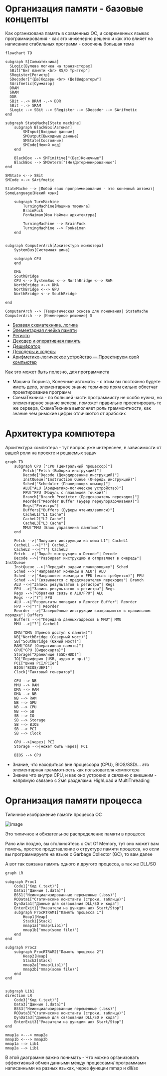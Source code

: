 Организация памяти - базовые концепты
================================

Как организована память в совменных ОС, и современных языках программирования - как это инженерно решено
и как это влияет на написание стабильных программ - оооочень большая тема

```mermaid
flowchart TD

subgraph S[Схематехника]
  SLogic[Булева логика на транзисторах]  
  SBit["Бит памяти <br> RS/D Триггер"]
  SRegister[Регистр]
  SDecoder["(Де)Кодеры <br> (Де)Шифраторы"]
  SArifmetic[Сумматор]
  DRAM
  SRAM
  DDR
  SBit -.-> DRAM -.-> DDR
  SBit -.-> SRAM
  SLogic --> SBit --> SRegister --> SDecoder --> SArifmetic
end

subgraph StateMache[State machine]
    subgraph BlackBox[Автомат]
        SMInput[Входные данные]
        SMOutput[Выходные данные]
        SMState[Состояние]
        SMCode[Некий код]
    end

    BlackBox --> SMFinitive["(Бес)Конечные"]
    BlackBox --> SMDeterm["(Не)Детерменированные"]
end

SMState <--> SBit
SMCode <--> SArifmetic

StateMache --> |Любой язык программирования - это конечный автомат| SomeLanguage[Некий язык]

    subgraph TurnMachine
        TurningMachine[Машина тюринга]
        BrainFuck
        FonNaiman[Фон Найман архитектура]

        TurningMachine --> BrainFuck
        TurningMachine --> FonNaiman
    end


subgraph ComputerArch[Архитектура компютера]
    SystemBus[Системная шина]

    subgraph CPU
    end

    DMA
    SouthBridge
    CPU <--> SystemBus <--> NorthBridge <--> RAM
    NorthBridge <--> DMA
    NorthBridge <--> GPU
    NorthBridge <--> SouthBridge

end

ComputerArch --> |Теоритическая основа для понимания| StateMache
ComputerArch --> |Инженерное решение| S
```

- [Базавая схематехника, логика](https://codeby.school/blog/informacionnaya-bezopasnost/proektiruem-svoy-kompyuter-nachalo)
- [Элементарная ячейка памяти](https://codeby.school/blog/informacionnaya-bezopasnost/elementarnaya-yacheyka-pamyati-proektiruem-svoy-kompyuter-chast-2)
- [Регистр](https://codeby.school/blog/informacionnaya-bezopasnost/registr-proektiruem-svoy-kompyuter-chast-3)
- [Декодер и оперативная память](https://codeby.school/blog/informacionnaya-bezopasnost/dekoder-i-operativnaya-pamyat-proektiruem-svoy-kompyuter-chast-4)
- [Дешифратор](https://ru.wikipedia.org/wiki/%D0%94%D0%B5%D1%88%D0%B8%D1%84%D1%80%D0%B0%D1%82%D0%BE%D1%80)
- [Декодеры и кодеры](https://course-cst.narod.ru/lec_page12.html)
- [Арифметико-логическое устройство — Проектируем свой компьютер](https://codeby.school/blog/informacionnaya-bezopasnost/arifmetiko-logicheskoe-ustroystvo-proektiruem-svoy-kompyuter-chast-5)

Как это может быть полезно, для программиста

- Машина Тюринга, Конечные автоматы - с этим вы постоянно будете иметь дело, элементарное знание терминов прям сильно облегчат проектирование программ
- СхемаТехника - по большей части программисту не особо нужна, но элементарное знание железа, поможет правильно проектировать те же сервера, СхемаТехника выполняет роль граммонтности, как знание чем римские цифры отличаются от арабских

Архитектура компютера
======================

Архитектура компютера - тут вопрос уже интереснее, в зависимости от вашей роли на проекте и решаемых задач

```mermaid
graph TD
    subgraph CPU ["CPU (Центральный процессор)"]
        Fetch["Fetch (Выборка инструкций)"]
        Decode["Decode (Декодирование инструкций)"]
        InstQueue["Instruction Queue (Очередь инструкций)"]
        Sched["Scheduler (Планировщик команд)"]
        ALU["ALU (Арифметико-логическое устройство)"]
        FPU["FPU (Модуль с плавающей точкой)"]
        Branch["Branch Predictor (Предсказатель переходов)"]
        Reorder["Reorder Buffer (Буфер переупорядочивания)"]
        Regs["Регистры"]
        Buffers["Buffers (Буферы чтения/записи)"]
        CacheL1["L1 Cache"]
        CacheL2["L2 Cache"]
        CacheL3["L3 Cache"]
        MMU["MMU (Блок управления памятью)"]
    end

    Fetch -->|"Получает инструкции из кеша L1"| CacheL1
    CacheL1 -->|"?"| CacheL2
    CacheL2 -->|"?"| CacheL3
    Fetch -->|"Подаёт инструкции в Decode"| Decode
    Decode -->|"Разбирает инструкцию и отправляет в очередь"| InstQueue
    InstQueue -->|"Передаёт задачи планировщику"| Sched
    Sched -->|"Направляет команды в ALU"| ALU
    Sched -->|"Направляет команды в FPU (если требуется)"| FPU
    Sched -->|"Связывается с предсказателем переходов"| Branch
    ALU -->|"Запись результатов в регистры"| Regs
    FPU -->|"Запись результатов в регистры"| Regs
    Regs -->|"Обратная связь к ALU/FPU"| ALU
    Regs -->|"?"| FPU
    ALU -->|"Результаты попадают в Reorder Buffer"| Reorder
    FPU -->|"?"| Reorder
    Reorder -->|"Завершённые инструкции возвращаются в правильном порядке"| Buffers
    Buffers -->|"Передача данных/адресов в MMU"| MMU
    MMU -->|"?"| CacheL1

    DMA["DMA (Прямой доступ к памяти)"]
    NB["NorthBridge (Северный мост)"]
    SB["SouthBridge (Южный мост)"]
    RAM["ОЗУ (Оперативная память)"]
    GPU["GPU (Видеокарта)"]
    Storage["Хранилище (SSD/HDD)"]
    IO["Периферия (USB, аудио и пр.)"]
    PCI["Шина PCI/PCIe"]
    BIOS["BIOS/UEFI"]
    Clock["Тактовый генератор"]

    CPU --> NB
    MMU --> RAM
    DMA --> RAM
    DMA --> NB
    NB --> RAM
    NB --> GPU
    NB --> CPU
    NB --> SB
    SB --> IO
    SB --> Storage
    SB --> BIOS
    SB --> PCI
    SB --> Clock

    GPU -->|через| PCI
    Storage -->|может быть через| PCI

    BIOS --> CPU
```
- Знание, что находиться вне процессора (CPU), BIOS/SSD/... это элементарная граммотность как пользователя компютера
- Знание что внутри CPU, и как оно устроено и связано с внешним - напрямую связано с 2мя разделами: HighLoad и MultiThreading


Организация памяти процесса
==============================

Типичное изображение памяти процесса ОС

![image](https://github.com/user-attachments/assets/bdb26091-70c7-4ec7-a977-b73f1c63f99e)

Это типичное и обязательное распределение памяти в процессе

Рано или поздно, вы столкнойтесь с Out Of Memory, тут оно может вам помочь, простое представление о структуре памяти процесса, но если вы программируете на языке с Garbage Collector (GC), то вам далее

А вот так связана память одного и другого процесса, а так же DLL/SO

```mermaid
graph LR

subgraph Proc1
    Code1["Код (.text)"]
    Data1["Данные (.data)"]
    BSS1["Неинициализированные переменные (.bss)"]
    ROData1["Статические константы (строки, таблицы)"]
    DynData1["Данные для связывания DLL/SO и кода"]
    EnterExit1["Указатели на функции аля Start/Stop"]
    subgraph ProcRTRAM1["Память процесса 1"]
        Heap1[Heap]
        Stack1[Stack]
        mmap1a["mmap(Lib1)"]
        mmap1b["mmap(some file)"]
    end
end

subgraph Proc2
    subgraph ProcRTRAM2["Память процесса 2"]
        Heap2[Heap]
        Stack2[Stack]
        mmap2a["mmap(Lib1)"]
        mmap2b["mmap(some file)"]
    end
end


subgraph Lib1
direction LR
    Code3["Код (.text)"]
    Data3["Данные (.data)"]
    BSS3["Неинициализированные переменные (.bss)"]
    ROData3["Статические константы (строки, таблицы)"]
    DynData3["Данные для связывания DLL/SO и кода"]
    EnterExit3["Указатели на функции аля Start/Stop"]
end

mmap1a <---> mmap2a
mmap1b <---> mmap2b
mmap1a --> Lib1
mmap2a --> Lib1
```

В этой диаграмме важно понимать - Что можно организовать эффективный обмен данными между процессами/ программами написанными на разных языках, через функции mmap и dll/so
